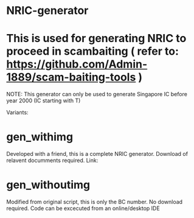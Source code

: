 # NRIC-generator
# This is used for generating NRIC to proceed in scambaiting ( refer to: https://github.com/Admin-1889/scam-baiting-tools )

NOTE: This generator can only be used to generate Singapore IC before year 2000 (IC starting with T)

Variants:

# gen_withimg
Developed with a friend, this is a complete NRIC generator.
Download of relavent documments required.
Link:

# gen_withoutimg
Modified from original script, this is only the BC number. 
No download required. Code can be excecuted from an online/desktop IDE
